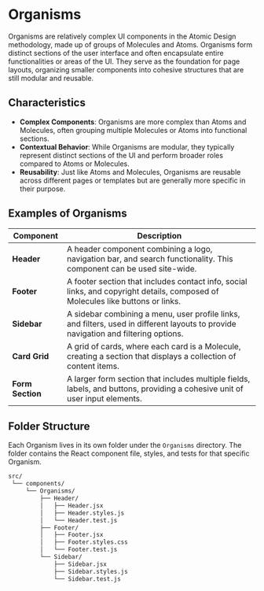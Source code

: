 # Organisms

Organisms are relatively complex UI components in the Atomic Design methodology, made up of groups of Molecules and Atoms. Organisms form distinct sections of the user interface and often encapsulate entire functionalities or areas of the UI. They serve as the foundation for page layouts, organizing smaller components into cohesive structures that are still modular and reusable.

## Characteristics

- **Complex Components**: Organisms are more complex than Atoms and Molecules, often grouping multiple Molecules or Atoms into functional sections.
- **Contextual Behavior**: While Organisms are modular, they typically represent distinct sections of the UI and perform broader roles compared to Atoms or Molecules.
- **Reusability**: Just like Atoms and Molecules, Organisms are reusable across different pages or templates but are generally more specific in their purpose.

## Examples of Organisms

| **Component**  | **Description**                                                                                                         |
|----------------|-------------------------------------------------------------------------------------------------------------------------|
| **Header**     | A header component combining a logo, navigation bar, and search functionality. This component can be used site-wide.    |
| **Footer**     | A footer section that includes contact info, social links, and copyright details, composed of Molecules like buttons or links. |
| **Sidebar**    | A sidebar combining a menu, user profile links, and filters, used in different layouts to provide navigation and filtering options. |
| **Card Grid**  | A grid of cards, where each card is a Molecule, creating a section that displays a collection of content items.         |
| **Form Section**| A larger form section that includes multiple fields, labels, and buttons, providing a cohesive unit of user input elements. |

## Folder Structure

Each Organism lives in its own folder under the `Organisms` directory. The folder contains the React component file, styles, and tests for that specific Organism.

```bash
src/
 └── components/
     └── Organisms/
         ├── Header/
         │   ├── Header.jsx
         │   ├── Header.styles.js
         │   └── Header.test.js
         ├── Footer/
         │   ├── Footer.jsx
         │   ├── Footer.styles.css
         │   └── Footer.test.js
         └── Sidebar/
             ├── Sidebar.jsx
             ├── Sidebar.styles.js
             └── Sidebar.test.js
